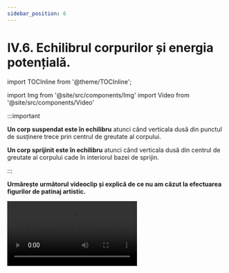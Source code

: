 ```yaml
---
sidebar_position: 6
---
```


# IV.6. Echilibrul corpurilor și energia potențială.


import TOCInline from '@theme/TOCInline';

<TOCInline toc={toc} />


import Img from '@site/src/components/Img'
import Video from '@site/src/components/Video'






:::important

**Un corp suspendat este în echilibru** atunci când verticala dusă din punctul de susținere trece prin centrul de greutate al corpului.

**Un corp sprijinit este în echilibru** atunci când verticala dusă din centrul de greutate al corpului cade în interiorul bazei de sprijin.


:::


**Urmărește următorul videoclip și explică de ce nu am căzut la efectuarea figurilor de patinaj artistic.** 


<Video src="https://www.youtube.com/embed/DCWDNXQdwYA" />

<br></br>



:::important

#### Un corp poate fi în trei tipuri de echilibre: 

**- stabil**;

**- instabil**;

**- indiferent**.

:::


<br></br>
<br></br>


### IV.6.1. Echilibrul stabil.  

:::important

**Un corp este în echilibru stabil** dacă revine în poziția de echilibru după ce a fost scos din aceasta și dacă, la mici deviații față de poziția de echilibru, centrul de greutate urcă.

:::



Tendința corpurilor este de a fi într-o stare de echilibru stabil, corespunde unei energii potențiale gravitaționale minime. La scoaterea unui corp din starea de echilibru stabil, energia potențială crește, iar greutatea și forța de reacțiune din punctul de susținere formează un cuplu de forțe care pot readuce corpul în poziția de echilibru stabil.



:::important

a)	**Corpurile suspendate sunt în echilibru stabil** când centrul de greutate (C) este sub punctul de suspendare (S), pe aceeași verticală.


<Img className="img-responsive4" src="fizica/clasa7/capitolul4/4_6_1_Poza1_CorpuriSuspendate_vers2.jpg" width="1000" height="406" />


**Exemple de corpurile suspendate în echilibru stabil:** 

- hainele puse în cuier;
- hainele puse pe umeraș;
- lustre;
- tablouri etc.


b)	**Corpurile sprijinite sunt în echilibru stabil** când verticala dusă din centrul de greutate (C) cade în interiorul bazei de sprijin.

<Img className="img-responsive4" src="fizica/clasa7/capitolul4/4_6_1_Poza2_CorpuriSprijinite_vers2.jpg" width="1000" height="359" />


**Exemple de corpurile sprijinite în echilibru stabil:**
 
- oamenii;

- mobilierul;
 
- casele etc.


:::


<br></br>
<br></br>




### IV.6.2. Echilibrul instabil.  

:::important

**Un corp este în echilibru instabil** dacă nu revine în poziția de echilibru după ce a fost scos din aceasta și dacă, la mici deviații față de poziția de echilibru, centrul de greutate coboară. Energia potențială gravitațională este maximă.

:::



:::important

a)	**Corpurile suspendate sunt în echilibru instabil** când centrul de greutate (C) este deasupra punctului de susținere (S), pe aceeași verticală.




<Img className="img-responsive4" src="fizica/clasa7/capitolul4/4_6_2_Poza1_CorpuriSuspendateInEchilibruInstabil_vers2.jpg" width="1000" height="479" />


**Exemple de corpurile suspendate în echilibru instabil:** 


- o riglă ținută pe deget;

- un acrobat care stă pe o mână;

- un om care stă pe cap etc.




b)	**Corpurile sprijinite sunt în echilibru instabil** când verticală dusă din centrul de greutate (C) cade pe muchia bazei de sprijin. 


<Img className="img-responsive4" src="fizica/clasa7/capitolul4/4_6_2_Poza2_CorpuriSprijiniteInEchilibruInstabil_vers2.jpg" width="1000" height="324" />


**Exemple de corpurile sprijinite în echilibru instabil:**
 
- un butoi înclinat.


:::


:::note Observaţie

Corpurile sprijinite pe o bază de susținere vor fi răsturnate de cuplul normalei și greutății dacă verticala dusă din centrul de greutate cade în afara bazei de susținere.

:::




<br></br>
<br></br>







### IV.6.3. Echilibrul indiferent.

:::important

**Un corp este în echilibru indiferent** dacă corpul rămâne în poziția de echilibru, oricum l-am așeza și la deviații mari.

:::


#### Energia potențială gravitațională este zero.



:::important

a)	**Corpurile suspendate sunt în echilibru indiferent** când punctul de susținere este chiar în centrul lor de greutate (S coincide cu C).

În acest caz rezultanta forțelor ce acționează asupra corpului este nulă, iar momentul cuplului este nul. 




<Img className="img-responsive4" src="fizica/clasa7/capitolul4/4_6_3_Poza1_CorpuriSuspendateInEchilibruIndiferent_vers2.jpg" width="1000" height="415" />


**Exemple de corpurile suspendate în echilibru indiferent:** 


- morile de vânt;

- paletele unei turbine;

- acul busolei;

- elicea unui ventilator sau elicopter



b)	**Corpurile sprijinite sunt în echilibru indiferent** când sunt pe o suprafață orizontală și la mari deviații rămân tot în echilibru. 


<Img className="img-responsive4" src="fizica/clasa7/capitolul4/4_6_3_Poza2_CorpuriSprijiniteInEchilibruIndiferent_vers2.jpg" width="1000" height="130" />


**Exemple de corpurile sprijinite în echilibru indiferent:**
 
- o bilă pe sol.


:::



<br></br>
<br></br>





:::tip Experiment

**11.** Echilibrul unui corp suspendat

:::


<Video src="https://www.youtube.com/embed/m-1Bq1ZI4zE" />


<br></br>

**Materiale necesare:** creion, riglă cu orificiu (o bucată de carton dreptunghiulară), compas.
 

:::warning Atenţie

Atenție când lucrezi cu obiecte ascuțite! Atenție când lucrezi cu acul să nu te înțepi !

:::




**Descrierea experimentului (Partea 1):** 

- Suspendă rigla pe vârful creionului astfel încât centrul de greutate al ei (aflat la mijlocul riglei)să fie sub orificiu. 

- Deplasează puţin rigla în dreapta sau în stânga.


:::note Observaţie Partea 1

Rigla se va mişca într-o parte şi în alta până va reveni la poziţia iniţială, adică pe verticală.

:::



**Descrierea experimentului (Partea 2):** 

- Suspendă rigla pe creion astfel încât centrul de greutate al ei (aflat la mijlocul riglei) să fie deasupra orificiului.

- Încearcă să o ţii nemişcată în această poziţie. Este destul de greu !



:::note Observaţie Partea 2

Rigla stă în această poziţie numai dacă nu o mişcăm deloc. La cea mai mică mişcare a mâinii, rigla se răstoarnă, nemairevenind în poziţia iniţială.

:::




**Descrierea experimentului (Partea 3):** 

- Trasează diagonalele cartonului dreptunghiular pentru a-i afla centrul de greutate. 

- Suspendă pe acul compasului dreptunghiul chiar în centrul său. Ai obținut o morișcă.


:::note Observaţie Partea 3

Oricât ai mișca morișca, ea rămâne în echilibru.

:::


**Concluzia experimentului:**

**Echilibrul corpului poate fi :**

- **Stabil** când punctul de suspensie se află deasupra centrului de greutate, pe aceeaşi verticală. Această situaţie a fost îndeplinită în primul caz.

- **Instabil** când punctul de suspensie se află sub centrul de greutate, pe aceeaşi verticală. Această situaţie a fost îndeplinită în al doilea caz, când corpul scos din starea de echilibru nu a mai revenit singur la poziţia iniţială. La circ, multe numere de acrobaţii se realizează într-un echilibru instabil, lucru care cere multă abilitate şi mult exerciţiu.

- **Indiferent** când punctul de suspensie se află chiar în centrul de greutate al corpului. Această situaţie a fost îndeplinită la morișca de carton, când corpul a revenit singur la poziţia iniţială, oricât de mult l-am deplasat .







<br></br>
<br></br>



:::tip Experiment

**12.** Echilibrul unui corp sprijinit

:::


<Video src="https://www.youtube.com/embed/bk4O6rmuaLw" />


<br></br>

**Materiale necesare:** paralelipiped deformabil.
 


**Descrierea experimentului (Partea 1):** 

- Așază paralelipipedul deformabil pe masă, astfel încât paralelipipedul să fie drept pe suprafața mesei.
 
- Observă firul cu plumb.


:::note Observaţie Partea 1

Firul cu plumb cade în mijlocul bazei de sprijin.

:::






**Descrierea experimentului (Partea 2):** 

- Înclină treptat paralelipipedul deformabil pe masă.
 
- Observă firul cu plumb.


:::note Observaţie Partea 2

Când firul cu plumb cade pe muchia bazei de sprijin, paralelipipedul nu se răstoarnă.

Când firul cu plumb cade în exteriorul bazei de sprijin, paralelipipedul se răstoarnă.


:::






**Concluzia experimentului:**

- Când firul cu plumb cade în interiorul bazei de sprijin, paralelipipedul este în echilibru stabil.

- Când firul cu plumb cade pe muchia bazei de sprijin, paralelipipedul este în echilibru instabil.

- Când firul cu plumb cade în exteriorul bazei de sprijin, paralelipipedul nu mai este în echilibru.


:::note Observaţie

**Stabilitatea unui corp depinde de doi factori :**

1)	Cu cât baza de sprijin este mai mare, cu atât stabilitatea corpului crește.

2)	Cu cât centrul de greutate al corpului este mai aproape de baza de sprijin, cu atât stabilitatea corpului este mai mare.


:::




<br></br>
<br></br>





:::tip Experiment

**13.** Stabilitatea și suprafața de sprijin

:::


<Video src="https://www.youtube.com/embed/hIRVo-GFZBM" />


<br></br>

**Materiale necesare:** 2 sticle de plastic goale.
 


**Descrierea experimentului:** 

- Sprijină o sticlă pe baza mare (pe fund) şi suflă puternic pentru a o răsturna.

- Sprijină o sticlă pe baza mică (pe dop) şi suflă din nou puternic pentru a o răsturna.


:::note Observaţie

Sticla se răstoarnă foarte uşor când e sprijinită pe dop. 

:::



**Concluzia experimentului:**

Stabilitatea unui corp aşezat este cu atât mai mare, cu cât baza de sprijin este mai mare.





<br></br>
<br></br>



:::tip Experiment

**14.** Stabilitatea unui corp sprijinit

:::


<Video src="https://www.youtube.com/embed/6CrhtReG0Bo" />


<br></br>

**Materiale necesare:** două dopuri de sticlă de plastic, 4 piuliţe, bandă adezivă, plan înclinat din carton (de la un dosar).
 


**Descrierea experimentului:** 

- Fixează cu bandă adezivă pe fundul fiecărui dop câteva piuliţe.

- Lipeşte cele două dopuri cu bandă adezivă pentru a obţine o roată.

- Aşază cartonul pe un obiect nu prea înalt pentru a obţine un plan înclinat şi pune pe el rotiţa din dopuri.


:::note Observaţie

Rotiţa nu se rostogoleşte pe planul înclinat. 

:::



**Concluzia experimentului:**

Datorită greutăţii piuliţelor aşezate pe fundul rotiţei, centrul de greutate al rotiţei coboară spre baza de sprijin. Astfel corpul are o foarte mare stabilitate, încât învinge forţa de atracţie a Pământului care i-ar fi provocat rostogolirea pe planul înclinat.



:::caution Aplicaţii

Numai la corpurile omogene (alcătuite din acelaşi material sau substanţă) centrul de greutate coincide cu centrul de greutate geometric (de simetrie). 

Pentru corpurile neomogene, centrul de greutate va fi mai jos sau mai sus în funcţie de locul unde este concentrată masa (greutatea) corpului.
 
Stabilitatea unui corp aşezat este cu atât mai mare, cu cât centrul de greutate este mai aproape de baza de sprijin.
 
- La încărcarea unui camion (vapor), se aşază mai întâi lucrurile mai grele şi apoi cele mai uşoare. În caz contrar camionul se poate răsturna.
 
- Fundul sticlelor, paharelor se face mai gros, piciorul paharelor este lat şi greu, pentru ca centrul de greutate să fie cât mai jos, iar baza de sprijin cât mai mare pentru a nu se răsturna cu uşurinţă.
 
- “Hopa-Mitică” oricum ai aşeza-o, revine în picioare. Această jucărie are partea inferioară umplută cu plumb şi de aceea centrul ei de greutate se află în poziţia cea mai de jos. 



:::






<br></br>
<br></br>





:::tip Experiment

**15.** Tipuri de echilibre mecanice


:::


<Video src="https://www.youtube.com/embed/Ab8ieQ6tR4o" />


<br></br>

**Materiale necesare:** o bilă, o minge, un bol.
 


**Descrierea experimentului (Partea 1):** 

- Pune o bilă într-un bol de sticlă. Ridică bila pe marginea bolului și las-o liberă. 

- Observă comportarea bilei.

- Ce poți spune despre echilibrul bilei în cele trei cazuri?



:::note Observaţie (Partea 1)

Bila revine pe fundul bolului, deci este în echilibru stabil. 

:::





**Descrierea experimentului (Partea 2):** 

- Așază bila pe o minge astfel încât să fie în echilibru. 

- Observă ce se întâmplă cu bila atunci când este deviată foarte puțin de la poziția de echilibru.


:::note Observaţie (Partea 2)

Bila cade de pe minge când este mișcată, fiind în echilibru instabil. 

:::



**Descrierea experimentului (Partea 3):** 

- Pune bila pe o suprafață orizontală în diferite poziții și observă comportarea acesteia.


:::note Observaţie (Partea 3)

Bila pe o suprafață este în echilibru indiferent. 

:::








**Concluzia experimentului:**

- Bila pe fundul bolului revine în poziția de echilibru datorită forței de greutate, având o energia potențială gravitațională minimă.

- Energia potențială a bilei aflată pe minge este maximă.
  
- Bila rămâne în echilibru în oricare dintre pozițiile aflate în planul orizontal, având o energie potențială egală cu zero (nu are unde să cadă, nefiind la o înălțime față de sol).



<br></br>
<br></br>

